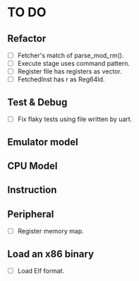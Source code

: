 # TO DO

## Refactor

- [ ] Fetcher's match of parse_mod_rm().
- [ ] Execute stage uses command pattern.
- [ ] Register file has registers as vector.
- [ ] FetchedInst has r as Reg64Id.

## Test & Debug

- [ ] Fix flaky tests using file written by uart.

## Emulator model

## CPU Model

## Instruction

## Peripheral

- [ ] Register memory map.

## Load an x86 binary

- [ ] Load Elf format.
